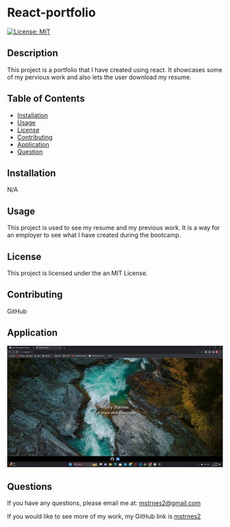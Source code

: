 
  # React-portfolio

  [![License: MIT](https://img.shields.io/badge/License-MIT-yellow.svg)](https://opensource.org/licenses/MIT)

  ## Description

  This project is a portfolio that I have created using react. It showcases some of my pervious work and also lets the user download my resume.

  ## Table of Contents

  - [Installation](#installation)
  - [Usage](#usage)
  - [License](#license)
  - [Contributing](#contributing)
  - [Application](#application)
  - [Question](#questions)

  ## Installation

  N/A

  ## Usage

  This project is used to see my resume and my previous work. It is a way for an employer to see what I have created during the bootcamp.

  ## License

  This project is licensed under the an MIT License.

  ## Contributing

  GitHub

  ## Application

  ![Screenshot](./src/assets/images/Screenshot%20(21).png)

  
  

  ## Questions

  If you have any questions, please email me at: mstrnes2@gmail.com

  If you would like to see more of my work, my GitHub link is [mstrnes2](https://github.com/mstrnes2)
